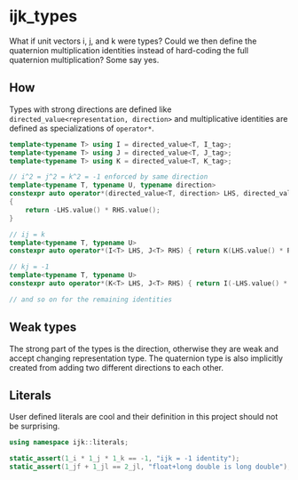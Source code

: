 # ijk_types

What if unit vectors i, j, and k were types? Could we then define the quaternion multiplication identities instead of hard-coding the full quaternion multiplication? Some say yes.

## How

Types with strong directions are defined like `directed_value<representation, direction>` and multiplicative identities are defined as specializations of `operator*`.

```c++
template<typename T> using I = directed_value<T, I_tag>;
template<typename T> using J = directed_value<T, J_tag>;
template<typename T> using K = directed_value<T, K_tag>;

// i^2 = j^2 = k^2 = -1 enforced by same direction
template<typename T, typename U, typename direction>
constexpr auto operator*(directed_value<T, direction> LHS, directed_value<U, direction> RHS)
{
	return -LHS.value() * RHS.value();
}

// ij = k
template<typename T, typename U>
constexpr auto operator*(I<T> LHS, J<T> RHS) { return K(LHS.value() * RHS.value()); }

// kj = -1
template<typename T, typename U>
constexpr auto operator*(K<T> LHS, J<T> RHS) { return I(-LHS.value() * RHS.value()); }

// and so on for the remaining identities
```

## Weak types

The strong part of the types is the direction, otherwise they are weak and accept changing representation type. The quaternion type is also implicitly created from adding two different directions to each other.

## Literals

User defined literals are cool and their definition in this project should not be surprising.

```c++
using namespace ijk::literals;

static_assert(1_i * 1_j * 1_k == -1, "ijk = -1 identity");
static_assert(1_jf + 1_jl == 2_jl, "float+long double is long double");
```